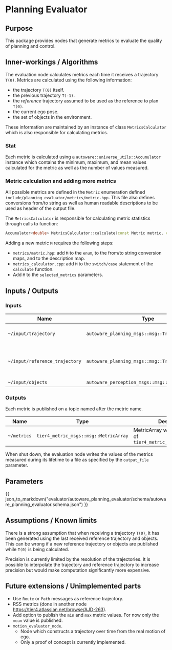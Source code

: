 # Planning Evaluator

## Purpose

This package provides nodes that generate metrics to evaluate the quality of planning and control.

## Inner-workings / Algorithms

The evaluation node calculates metrics each time it receives a trajectory `T(0)`.
Metrics are calculated using the following information:

- the trajectory `T(0)` itself.
- the previous trajectory `T(-1)`.
- the _reference_ trajectory assumed to be used as the reference to plan `T(0)`.
- the current ego pose.
- the set of objects in the environment.

These information are maintained by an instance of class `MetricsCalculator`
which is also responsible for calculating metrics.

### Stat

Each metric is calculated using a `autoware::universe_utils::Accumulator` instance which contains
the minimum, maximum, and mean values calculated for the metric
as well as the number of values measured.

### Metric calculation and adding more metrics

All possible metrics are defined in the `Metric` enumeration defined
`include/planning_evaluator/metrics/metric.hpp`.
This file also defines conversions from/to string as well as human readable descriptions
to be used as header of the output file.

The `MetricsCalculator` is responsible for calculating metric statistics
through calls to function:

```C++
Accumulator<double> MetricsCalculator::calculate(const Metric metric, const Trajectory & traj) const;
```

Adding a new metric `M` requires the following steps:

- `metrics/metric.hpp`: add `M` to the `enum`, to the from/to string conversion maps, and to the description map.
- `metrics_calculator.cpp`: add `M` to the `switch/case` statement of the `calculate` function.
- Add `M` to the `selected_metrics` parameters.

## Inputs / Outputs

### Inputs

| Name                           | Type                                              | Description                                       |
| ------------------------------ | ------------------------------------------------- | ------------------------------------------------- |
| `~/input/trajectory`           | `autoware_planning_msgs::msg::Trajectory`         | Main trajectory to evaluate                       |
| `~/input/reference_trajectory` | `autoware_planning_msgs::msg::Trajectory`         | Reference trajectory to use for deviation metrics |
| `~/input/objects`              | `autoware_perception_msgs::msg::PredictedObjects` | Obstacles                                         |

### Outputs

Each metric is published on a topic named after the metric name.

| Name        | Type                                  | Description                                                       |
| ----------- | ------------------------------------- | ----------------------------------------------------------------- |
| `~/metrics` | `tier4_metric_msgs::msg::MetricArray` | MetricArray with many metrics of `tier4_metric_msgs::msg::Metric` |

When shut down, the evaluation node writes the values of the metrics measured during its lifetime
to a file as specified by the `output_file` parameter.

## Parameters

{{ json_to_markdown("evaluator/autoware_planning_evaluator/schema/autoware_planning_evaluator.schema.json") }}

## Assumptions / Known limits

There is a strong assumption that when receiving a trajectory `T(0)`,
it has been generated using the last received reference trajectory and objects.
This can be wrong if a new reference trajectory or objects are published while `T(0)` is being calculated.

Precision is currently limited by the resolution of the trajectories.
It is possible to interpolate the trajectory and reference trajectory to increase precision but would make computation significantly more expensive.

## Future extensions / Unimplemented parts

- Use `Route` or `Path` messages as reference trajectory.
- RSS metrics (done in another node <https://tier4.atlassian.net/browse/AJD-263>).
- Add option to publish the `min` and `max` metric values. For now only the `mean` value is published.
- `motion_evaluator_node`.
  - Node which constructs a trajectory over time from the real motion of ego.
  - Only a proof of concept is currently implemented.
